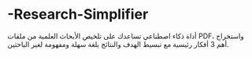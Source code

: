 # -Research-Simplifier
أداة ذكاء اصطناعي تساعدك على تلخيص الأبحاث العلمية من ملفات PDF، واستخراج أهم 3 أفكار رئيسية مع تبسيط الهدف والنتائج بلغة سهلة ومفهومة لغير الباحثين.
